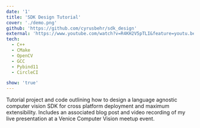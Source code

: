 ```yaml
---
date: '1'
title: 'SDK Design Tutorial'
cover: './demo.png'
github: 'https://github.com/cyrusbehr/sdk_design'
external: 'https://www.youtube.com/watch?v=R4KH2V5pTLI&feature=youtu.be'
tech:
  - C++
  - CMake
  - OpenCV
  - GCC
  - Pybind11
  - CircleCI

show: 'true'
---
```


Tutorial project and code outlining how to design a language agnostic computer vision SDK for cross platform deployment and maximum extensibility. Includes an associated blog post and video recording of my live presentation at a Venice Computer Vision meetup event.
